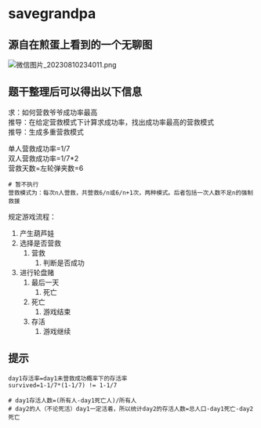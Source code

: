 # savegrandpa

## 源自在煎蛋上看到的一个无聊图

![微信图片_20230810234011.png](https://pic1.58cdn.com.cn/nowater/webim/big/n_v2e616e2e872314ef2a438fac35f526f63.png)

## 题干整理后可以得出以下信息

求：如何营救爷爷成功率最高  
推导：在给定营救模式下计算求成功率，找出成功率最高的营救模式  
推导：生成多重营救模式  


单人营救成功率=1/7  
双人营救成功率=1/7*2  
营救天数=左轮弹夹数=6  
```
# 暂不执行
营救模式为：每次n人营救，共营救6/n或6/n+1次，两种模式。后者包括一次人数不足n的强制救援  
```

规定游戏流程：
1. 产生葫芦娃
2. 选择是否营救
   1. 营救
      1. 判断是否成功
3. 进行轮盘赌
   1. 最后一天
      1. 死亡
   2. 死亡
      1. 游戏结束
   3. 存活
      1. 游戏继续


## 提示

```
day1存活率=day1未营救成功概率下的存活率
survived=1-1/7*(1-1/7) != 1-1/7

# day1存活人数=(所有人-day1死亡人)/所有人
# day2的人（不论死活）day1一定活着，所以统计day2的存活人数=总人口-day1死亡-day2死亡
```
